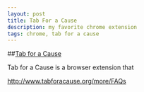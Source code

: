 ```yaml
---
layout: post
title: Tab For a Cause
description: my favorite chrome extension
tags: chrome, tab for a cause
---
```



##[Tab for a Cause](http://www.tabforacause.org/?r=11041284)

Tab for a Cause is a browser extension that 

http://www.tabforacause.org/more/FAQs